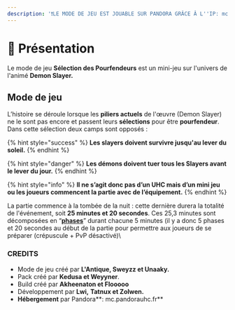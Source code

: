 ```yaml
---
description: '❗LE MODE DE JEU EST JOUABLE SUR PANDORA GRÂCE Â L''IP: mc.pandorauhc.fr❗'
---
```


# 📜 Présentation

Le mode de jeu **Sélection des Pourfendeurs** est un mini-jeu sur l'univers de l'animé **Demon Slayer.**

## Mode de jeu

L’histoire se déroule lorsque les **piliers actuels** de l'œuvre (Demon Slayer) ne le sont pas encore et passent leurs **sélections** pour être **pourfendeur**. Dans cette sélection deux camps sont opposés  :&#x20;

{% hint style="success" %}
**Les slayers doivent survivre jusqu'au lever du soleil.**
{% endhint %}

{% hint style="danger" %}
**Les démons doivent tuer tous les Slayers avant le lever du jour.**
{% endhint %}

{% hint style="info" %}
**Il ne s’agit donc pas d’un UHC mais d’un mini jeu ou les joueurs commencent la partie avec de l’équipement.**
{% endhint %}



La partie commence à la tombée de la nuit : cette dernière durera la totalité de l'événement, soit **25 minutes et 20 secondes**. Ces 25,3 minutes sont décomposées en “[**phases**](phases.md)” durant chacune 5 minutes (il y a donc 5 phases et 20 secondes au début de la partie pour permettre aux joueurs de se préparer (crépuscule + PvP désactivé)\


### CREDITS

* Mode de jeu créé par **L'Antique, Sweyzz et Unaaky.**
* Pack créé par **Kedusa et Weyyner**.
* Build créé par  **Akheenaton et  Flooooo**
* Développement par **Lwi,** **Tatnux et Zolwen.**
* **Hébergement** par Pandora**: mc.pandorauhc.fr**
